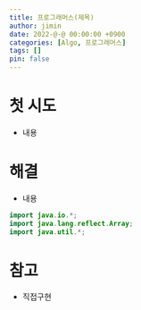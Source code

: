 ```yaml
---
title: 프로그래머스(제목)
author: jimin
date: 2022-@-@ 00:00:00 +0900
categories: [Algo, 프로그래머스]
tags: []
pin: false
---
```


# 첫 시도

 - 내용

# 해결

 - 내용

```java
import java.io.*;
import java.lang.reflect.Array;
import java.util.*;
```

# 참고

 - 직접구현